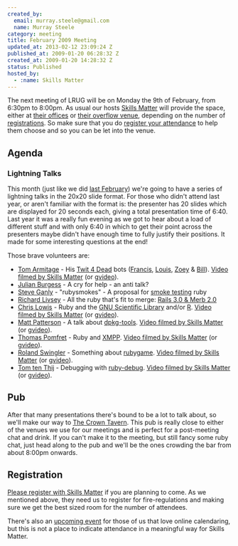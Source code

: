 ```yaml
--- 
created_by: 
  email: murray.steele@gmail.com
  name: Murray Steele
category: meeting
title: February 2009 Meeting
updated_at: 2013-02-12 23:09:24 Z
published_at: 2009-01-20 06:28:32 Z
created_at: 2009-01-20 14:28:32 Z
status: Published
hosted_by:
  - :name: Skills Matter
---
```


The next meeting of LRUG will be on Monday the 9th of February, from 6:30pm to 8:00pm.  As usual our hosts [Skills Matter](http://skillsmatter.com/) will provide the space, either at [their offices](http://maps.google.co.uk/maps?f=q&hl=en&q=EC1R+0BE&layer=&ie=UTF8&z=16&om=1&iwloc=addr) or [their overflow venue](http://tinyurl.com/5qfpkc), depending on the number of <a href="#feb09registration">registrations</a>.  So make sure that you do <a href="#feb09registration">register your attendance</a> to help them choose and so you can be let into the venue.

Agenda
------

### Lightning Talks

This month (just like we did [last February](/meetings/2008/01/25/february-2008-meeting/)) we're going to have a series of lightning talks in the 20x20 slide format.  For those who didn't attend last year, or aren't familiar with the format is: the presenter has 20 slides which are displayed for 20 seconds each, giving a total presentation time of 6:40.  Last year it was a really fun evening as we got to hear about a load of different stuff and with only 6:40 in which to get their point across the presenters maybe didn't have enough time to fully justify their positions.  It made for some interesting questions at the end!

Those brave volunteers are:

* [Tom Armitage](http://infovoer.org/) - His [Twit 4 Dead](http://infovore.org/archives/2008/12/29/twit-4-dead/) bots ([Francis](http://twitter.com/francis_l4d), [Louis](http://twitter.com/louis_l4d), [Zoey](http://twitter.com/zoey_l4d) & [Bill](http://twitter.com/bill_l4d)).  [Video filmed by Skills Matter](http://skillsmatter.com/podcast/home/his-twit-4-dead-bots-francis-louis-zoey-bill) (or [gvideo](http://video.google.com/videoplay?docid=-1143085762305970737&hl=en)).
* [Julian Burgess](http://blog.opening-times.co.uk/) - A cry for help - an anti talk? 
* [Steve Ganly](http://concept-shop.com/) - "rubysmokes" - A proposal for [smoke testing](http://en.wikipedia.org/wiki/Smoke_testing#Smoke_testing_in_software_development) ruby
* [Richard Livsey](http://livsey.org/) - All the ruby that's fit to merge: [Rails 3.0 & Merb 2.0](http://weblog.rubyonrails.org/2008/12/23/merb-gets-merged-into-rails-3)
* [Chris Lowis](http://blog.chrislowis.co.uk/) - Ruby and the [GNU Scientific Library](http://www.gnu.org/software/gsl/) and/or [R](http://www.r-project.org/). [Video filmed by Skills Matter](http://skillsmatter.com/podcast/home/ruby-and-the-gnu-scientific-library-andor-r) (or [gvideo](http://video.google.com/videoplay?docid=-2026482871593460666&hl=en)).
* [Matt Patterson](http://reprocessed.org) - A talk about [dpkg-tools](http://dpkg-tools.rubyforge.org/). [Video filmed by Skills Matter](http://skillsmatter.com/podcast/home/dpkg-tools) (or [gvideo](http://video.google.com/videoplay?docid=-5267972013359521050&hl=en)).
* [Thomas Pomfret](http://thomaspomfret.com/) - Ruby and [XMPP](http://xmpp.org/). [Video filmed by Skills Matter](http://skillsmatter.com/podcast/home/ruby-and-xmpp) (or [gvideo](http://video.google.com/videoplay?docid=-1066659876626821566&hl=en)).
* [Roland Swingler](http://knaveofdiamonds.tumblr.com/) - Something about [rubygame](http://rubygame.sourceforge.net/). [Video filmed by Skills Matter](http://skillsmatter.com/podcast/home/something-about-rubygame) (or [gvideo](http://video.google.com/videoplay?docid=326145711359585530&hl=en)).
* [Tom ten Thij](http://tomtenthij.co.uk/) - Debugging with [ruby-debug](http://www.datanoise.com/ruby-debug). [Video filmed by Skills Matter](http://skillsmatter.com/podcast/home/debugging-with-ruby-debug) (or [gvideo](http://video.google.com/videoplay?docid=412246091245944373&hl=en)).

## Pub

After that many presentations there's bound to be a lot to talk about, so we'll make our way to [The Crown Tavern](http://fancyapint.com/pubs/pub199.html).  This pub is really close to either of the venues we use for our meetings and is perfect for a post-meeting chat and drink.  If you can't make it to the meeting, but still fancy some ruby chat, just head along to the pub and we'll be the ones crowding the bar from about 8:00pm onwards.

Registration <a name="feb09registration">&nbsp;</a>
---------------------------------------------------

[Please register with Skills Matter](http://skillsmatter.com/event/ajax-ria/lightning-talks-ruby-and-rails) if you are planning to come.  As we mentioned above, they need us to register for fire-regulations and making sure we get the best sized room for the number of attendees.  

There's also an [upcoming event](http://upcoming.yahoo.com/event/1504505/) for those of us that love online calendaring, but this is not a place to indicate attendance in a meaningful way for Skills Matter.
